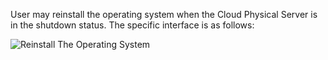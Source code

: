 User may reinstall the operating system when the Cloud Physical Server is in the shutdown status. The specific interface is as follows:

![Reinstall The Operating System](https://github.com/jdcloudcom/cn/blob/edit/image/Hyper-Converged-IDC/Cloud-Physical-Server/CPS009.png)
